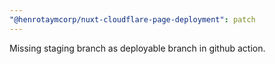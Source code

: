 ```yaml
---
"@henrotaymcorp/nuxt-cloudflare-page-deployment": patch
---
```


Missing staging branch as deployable branch in github action.
